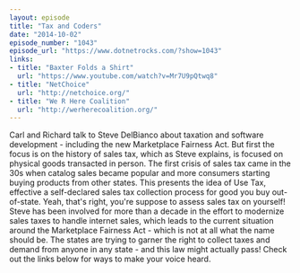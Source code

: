 ```yaml
---
layout: episode
title: "Tax and Coders"
date: "2014-10-02"
episode_number: "1043"
episode_url: "https://www.dotnetrocks.com/?show=1043"
links:
- title: "Baxter Folds a Shirt"
  url: "https://www.youtube.com/watch?v=Mr7U9pQtwq8"
- title: "NetChoice"
  url: "http://netchoice.org/"
- title: "We R Here Coalition"
  url: "http://werherecoalition.org/"
---
```


Carl and Richard talk to Steve DelBianco about taxation and software development - including the new Marketplace Fairness Act. But first the focus is on the history of sales tax, which as Steve explains, is focused on physical goods transacted in person. The first crisis of sales tax came in the 30s when catalog sales became popular and more consumers starting buying products from other states. This presents the idea of Use Tax, effective a self-declared sales tax collection process for good you buy out-of-state. Yeah, that's right, you're suppose to assess sales tax on yourself! Steve has been involved for more than a decade in the effort to modernize sales taxes to handle internet sales, which leads to the current situation around the Marketplace Fairness Act - which is not at all what the name should be. The states are trying to garner the right to collect taxes and demand from anyone in any state - and this law might actually pass! Check out the links below for ways to make your voice heard.

